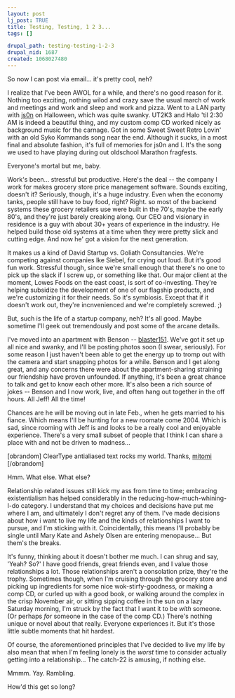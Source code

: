 ```yaml
--- 
layout: post
lj_post: TRUE
title: Testing, Testing, 1 2 3...
tags: []

drupal_path: testing-testing-1-2-3
drupal_nid: 1687
created: 1068027480
---
```

So now I can post via email... it's pretty cool, neh?

I realize that I've been AWOL for a while, and there's no good reason for it. Nothing too exciting, nothing wilod and crazy save the usual march of work and meetings and work and sleep and work and pizza. Went to a LAN party with <a href="http://js0n.livejournal.com">js0n</a> on Halloween, which was quite swanky. UT2K3 and Halo 'til 2:30 AM is indeed a beautiful thing, and my custom comp CD worked nicely as background music for the carnage. Got in some Sweet Sweet Retro Lovin' with an old Syko Kommands song near the end. Although it sucks, in a most final and absolute fashion, it's full of memories for js0n and I. It's the song we used to have playing during out oldschool Marathon fragfests.

Everyone's mortal but me, baby.

Work's been... stressful but productive. Here's the deal -- the company I work for makes grocery store price management software. Sounds exciting, doesn't it? Seriously, though, it's a huge industry. Even when the economy tanks, people still have to buy food, right? Right. so most of the backend systems these grocery retailers use were built in the 70's, maybe the early 80's, and they're just barely creaking along. Our CEO and visionary in residence is a guy with about 30+ years of experience in the industry. He helped build those old systems at a time when they were pretty slick and cutting edge. And now he' got a vision for the next generation.

It makes us a kind of David Startup vs. Goliath Consultancies. We're competing against companies lke Siebel, for crying out loud. But it's good fun work. Stressful though, since we're small enough that there's no one to pick up the slack if I screw up, or something like that. Our major client at the moment, Lowes Foods on the east coast, is sort of co-investing. They're helping subsidize the development of one of our flagship products, and we're customizing it for their needs. So it's symbiosis. Except that if it doesn't work out, they're incnvenienced and we're completely screwed. ;)

But, such is the life of a startup company, neh? It's all good. Maybe sometime I'll geek out tremendously and post some of the arcane details.

I've moved into an apartment with Benson -- <a href="http://blaster151.livejournal.com">blaster151</a>. We've got it set up all nice and swanky, and I'll be posting photos soon (I swear, seriously). For some reason I just haven't been able to get the energy up to tromp out with the camera and start snapping photos for a while. Benson and I get along great, and any concerns there were about the apartment-sharing straining our friendship have proven unfounded. If anything, it's been a great chance to talk and get to know each other more. It's also been a rich source of jokes -- Benson and I now work, live, and often hang out together in the off hours. All Jeff! All the time!

Chances are he will be moving out in late Feb., when he gets married to his fiance. Which means I'll be hunting for a new roomate come 2004. Which is sad, since rooming with Jeff is and looks to be a really cool and enjoyable experience. There's a very small subset of people that I think I can share a place with and not be driven to madness...

[obrandom] ClearType antialiased text rocks my world. Thanks, <a href="http://mitomi.livejournal.com">mitomi</a> [/obrandom]

Hmm. What else. What else?

Relationship related issues still kick my ass from time to time; embracing existentialism has helped considerably in the reducing-how-much-whining-I-do category. I understand that my choices and decisions have put me where I am, and ultimately I don't regret any of them. I've made decisions about how i want to live my life and the kinds of relationships I want to pursue, and I'm sticking with it. Coincidentally, this means I'll probably be single until Mary Kate and Ashely Olsen are entering menopause... But them's the breaks.

It's funny, thinking about it doesn't bother me much. I can shrug and say, 'Yeah? So?' I have good friends, great friends even, and I value those relationships a lot. Those relationships aren't a consolation prize, they're the trophy. Sometimes though, when I'm cruising through the grocery store and picking up ingredients for some nice wok-stirfy-goodness, or making a comp CD, or curled up with a good book, or walking around the complex in the crisp November air, or sitting sipping coffee in the sun on a lazy Saturday morning, I'm struck by the fact that I want it to be <i>with</i> someone. (Or perhaps <i>for</i> someone in the case of the comp CD.) There's nothing unique or novel about that really. Everyone experiences it. But it's those little subtle moments that hit hardest.

Of course, the aforementioned principles that I've decided to live my life by also mean that when I'm feeling lonely is the <i>worst</i> time to consider actually getting into a relationship... The catch-22 is amusing, if nothing else.

Mmmm. Yay. Rambling.

How'd this get so long?
